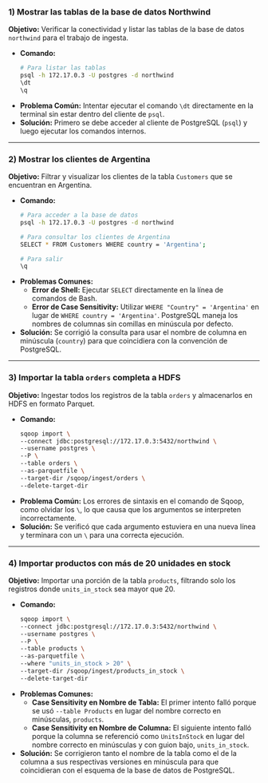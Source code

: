### 1) Mostrar las tablas de la base de datos Northwind

**Objetivo:** Verificar la conectividad y listar las tablas de la base de datos `northwind` para el trabajo de ingesta.

* **Comando:**
    ```bash
    # Para listar las tablas
    psql -h 172.17.0.3 -U postgres -d northwind
    \dt
    \q
    ```
* **Problema Común:** Intentar ejecutar el comando `\dt` directamente en la terminal sin estar dentro del cliente de `psql`.
* **Solución:** Primero se debe acceder al cliente de PostgreSQL (`psql`) y luego ejecutar los comandos internos.

---

### 2) Mostrar los clientes de Argentina

**Objetivo:** Filtrar y visualizar los clientes de la tabla `Customers` que se encuentran en Argentina.

* **Comando:**
    ```bash
    # Para acceder a la base de datos
    psql -h 172.17.0.3 -U postgres -d northwind

    # Para consultar los clientes de Argentina
    SELECT * FROM Customers WHERE country = 'Argentina';

    # Para salir
    \q
    ```
* **Problemas Comunes:**
    * **Error de Shell:** Ejecutar `SELECT` directamente en la línea de comandos de Bash.
    * **Error de Case Sensitivity:** Utilizar `WHERE "Country" = 'Argentina'` en lugar de `WHERE country = 'Argentina'`. PostgreSQL maneja los nombres de columnas sin comillas en minúscula por defecto.
* **Solución:** Se corrigió la consulta para usar el nombre de columna en minúscula (`country`) para que coincidiera con la convención de PostgreSQL.

---

### 3) Importar la tabla `orders` completa a HDFS

**Objetivo:** Ingestar todos los registros de la tabla `orders` y almacenarlos en HDFS en formato Parquet.

* **Comando:**
    ```bash
    sqoop import \
    --connect jdbc:postgresql://172.17.0.3:5432/northwind \
    --username postgres \
    --P \
    --table orders \
    --as-parquetfile \
    --target-dir /sqoop/ingest/orders \
    --delete-target-dir
    ```
* **Problema Común:** Los errores de sintaxis en el comando de Sqoop, como olvidar los `\`, lo que causa que los argumentos se interpreten incorrectamente.
* **Solución:** Se verificó que cada argumento estuviera en una nueva línea y terminara con un `\` para una correcta ejecución.

---

### 4) Importar productos con más de 20 unidades en stock

**Objetivo:** Importar una porción de la tabla `products`, filtrando solo los registros donde `units_in_stock` sea mayor que 20.

* **Comando:**
    ```bash
    sqoop import \
    --connect jdbc:postgresql://172.17.0.3:5432/northwind \
    --username postgres \
    --P \
    --table products \
    --as-parquetfile \
    --where "units_in_stock > 20" \
    --target-dir /sqoop/ingest/products_in_stock \
    --delete-target-dir
    ```
* **Problemas Comunes:**
    * **Case Sensitivity en Nombre de Tabla:** El primer intento falló porque se usó `--table Products` en lugar del nombre correcto en minúsculas, `products`.
    * **Case Sensitivity en Nombre de Columna:** El siguiente intento falló porque la columna se referenció como `UnitsInStock` en lugar del nombre correcto en minúsculas y con guion bajo, `units_in_stock`.
* **Solución:** Se corrigieron tanto el nombre de la tabla como el de la columna a sus respectivas versiones en minúscula para que coincidieran con el esquema de la base de datos de PostgreSQL.


